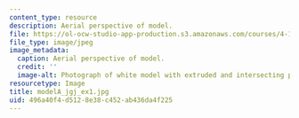 ```yaml
---
content_type: resource
description: Aerial perspective of model.
file: https://ol-ocw-studio-app-production.s3.amazonaws.com/courses/4-111-introduction-to-architecture-environmental-design-spring-2014/496a40f4d5128e38c452ab436da4f225_modelA_jgj_ex1.jpg
file_type: image/jpeg
image_metadata:
  caption: Aerial perspective of model.
  credit: ''
  image-alt: Photograph of white model with extruded and intersecting planes.
resourcetype: Image
title: modelA_jgj_ex1.jpg
uid: 496a40f4-d512-8e38-c452-ab436da4f225
---
```

